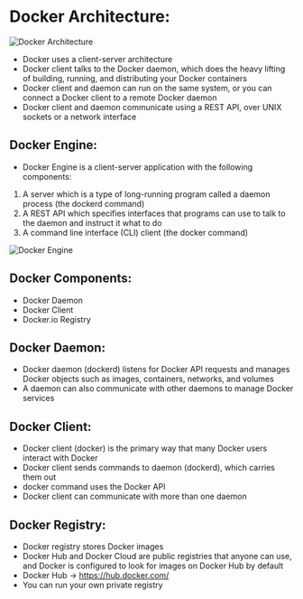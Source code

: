 Docker Architecture:
====================

![Docker Architecture](https://github.com/devops2201/Docker-Deep-Dive/blob/master/images/Dockercomponents.png)

* Docker uses a client-server architecture
* Docker client talks to the Docker daemon, which does the heavy lifting of building, running, and distributing your Docker containers
* Docker client and daemon can run on the same system, or you can connect a Docker client to a remote Docker daemon
* Docker client and daemon communicate using a REST API, over UNIX sockets or a network interface

Docker Engine:
--------------
* Docker Engine is a client-server application with the following components:
1. A server which is a type of long-running program called a daemon process (the dockerd command)
2. A REST API which specifies interfaces that programs can use to talk to the daemon and instruct it what to do
3. A command line interface (CLI) client (the docker command)

![Docker Engine](https://github.com/devops2201/Docker-Deep-Dive/blob/master/images/Dockerengine.png)


Docker Components:
------------------

* Docker Daemon
* Docker Client
* Docker.io Registry

Docker Daemon:
--------------
* Docker daemon (dockerd) listens for Docker API requests and manages Docker objects such as images, containers, networks, and volumes
* A daemon can also communicate with other daemons to manage Docker services

Docker Client:
--------------
* Docker client (docker) is the primary way that many Docker users interact with Docker
* Docker client  sends commands to daemon (dockerd), which carries them out
* docker command uses the Docker API
* Docker client can communicate with more than one daemon

Docker Registry:
----------------
* Docker registry stores Docker images
* Docker Hub and Docker Cloud are public registries that anyone can use, and Docker is configured to look for images on Docker Hub by default
* Docker Hub -> https://hub.docker.com/
* You can run your own private registry
